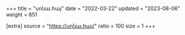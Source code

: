 +++
title = "սոնա.հայ"
date = "2022-03-22"
updated = "2023-08-06"
weight = 651

[extra]
source = "https://սոնա.հայ/"
ratio = 100
size = 1
+++
